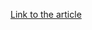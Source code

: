 [Link to the article](https://www.welivesecurity.com/2016/07/06/new-osxkeydnap-malware-hungry-credentials/)
